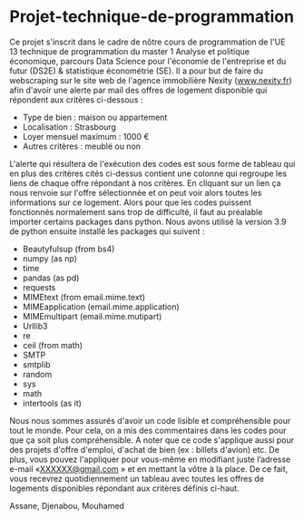 # Projet-technique-de-programmation

Ce projet s'inscrit dans le cadre de nôtre cours de programmation de l'UE 13 technique de programmation du master 1 Analyse et politique économique, parcours Data Science pour l'économie de l'entreprise et du futur (DS2E) & statistique économétrie (SE).
Il a pour but de faire du webscraping sur le site web de l'agence immobilière Nexity (www.nexity.fr) afin d'avoir une alerte par mail des offres de logement disponible qui répondent aux critères ci-dessous :

- Type de bien : maison ou appartement
- Localisation : Strasbourg
- Loyer mensuel maximum : 1000 €
- Autres critères : meublé ou non 

L'alerte qui résultera de l'exécution des codes est sous forme de tableau qui en plus des critères cités ci-dessus contient une colonne qui regroupe les liens de chaque offre répondant à nos critères. En cliquant sur un lien ça nous renvoie sur l'offre sélectionnée et on peut voir alors toutes les informations sur ce logement.
Alors pour que les codes puissent fonctionnés normalement sans trop de difficulté, il faut au préalable importer certains packages dans python. Nous avons utilisé la version 3.9 de python ensuite installé les packages qui suivent :

- Beautyfulsup (from bs4)
- numpy (as np)
- time
- pandas (as pd)
- requests
- MIMEtext (from email.mime.text)
- MIMEapplication (email.mime.application)
- MIMEmultipart (email.mime.mutipart)
- Urllib3
- re
- ceil (from math)
- SMTP
- smtplib
- random
- sys
- math
- intertools (as it)

Nous nous sommes assurés d'avoir un code lisible et compréhensible pour tout le monde. Pour cela, on a mis des commentaires dans les codes pour que ça soit plus compréhensible.
A noter que ce code s'applique aussi pour des projets d'offre d'emploi, d'achat de bien (ex : billets d'avion) etc. 
De plus, vous pouvez l'appliquer pour vous-même en modifiant juste l’adresse e-mail «XXXXXX@gmail.com » et en mettant la vôtre à la place. De ce fait, vous recevrez quotidiennement un tableau avec toutes les offres de logements disponibles répondant aux critères définis ci-haut.

Assane, Djenabou, Mouhamed
